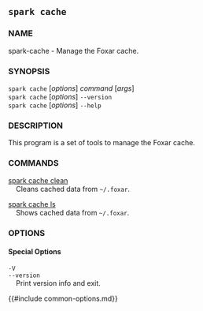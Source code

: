 ## `spark cache`

### NAME

spark-cache - Manage the Foxar cache.

### SYNOPSIS

`spark cache` [*options*] *command* [*args*]  
`spark cache` [*options*] `--version`  
`spark cache` [*options*] `--help`  

### DESCRIPTION

This program is a set of tools to manage the Foxar cache.

### COMMANDS

[spark cache clean](./spark-cache-clean.md)  
&nbsp;&nbsp;&nbsp;&nbsp;Cleans cached data from ``~/.foxar``.

[spark cache ls](./spark-cache-ls.md)  
&nbsp;&nbsp;&nbsp;&nbsp;Shows cached data from ``~/.foxar``.

### OPTIONS

#### Special Options

`-V`  
`--version`  
&nbsp;&nbsp;&nbsp;&nbsp;Print version info and exit.

{{#include common-options.md}}